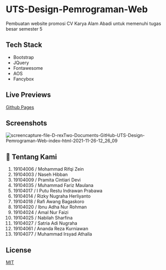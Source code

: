 
# UTS-Design-Pemrograman-Web

Pembuatan website promosi CV Karya Alam Abadi untuk memenuhi tugas besar semester 5



## Tech Stack

 - Bootstrap
 - JQuery
 - Fontawesome
 - AOS
 - Fancybox
 
## Live Previews
[Github Pages](https://rizuuu.github.io/UTS-Design-Pemrograman-Web/)

## Screenshots
![screencapture-file-D-rexTwo-Documents-GitHub-UTS-Design-Pemrograman-Web-index-html-2021-11-26-12_26_09](https://user-images.githubusercontent.com/57904667/143527418-3ce7a82a-ce07-4f66-8789-78780c2c6b53.png)


## 🚀 Tentang Kami
1.	19104006 / Mohammad Rifqi Zein
2.	19104003 / Naseh Hibban
3.	19104009 / Pramita Cintiari Devi
4.	19104035 / Muhammad Fariz Maulana
5.	19104017 / I Putu Restu Indrawan Prabawa 
6.	19104014 / Rizky Nugraha Herliyanto
7.	19104018 / Rafi Awang Bagaskoro
8.	19104020 / Ibnu Adha Nur Rohman
9.	19104024 / Amal Nur Faizi
10. 19104025 / Nabilah Sharfina
11. 19104027 / Satria Adi Nugraha
12. 19104061 / Ananda Reza Kurniawan
13. 19104077 / Muhammad Irsyad Athalla


## License

[MIT](https://choosealicense.com/licenses/mit/)

